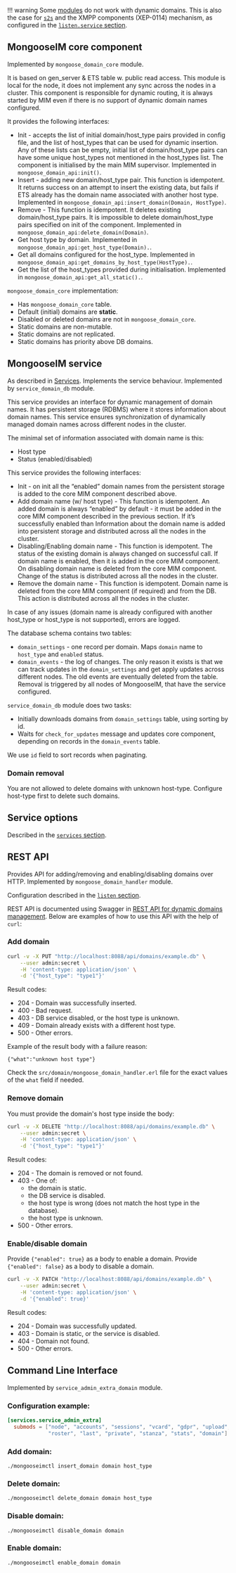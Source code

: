 !!! warning
    Some [modules](../configuration/Modules.md#modules-incompatible-with-dynamic-domains) do not work with dynamic domains.
    This is also the case for [`s2s`](../configuration/s2s.md) and the XMPP components (XEP-0114) mechanism, as configured in the [`listen.service` section](../configuration/listen.md#xmpp-components-listenservice).

## MongooseIM core component

Implemented by `mongoose_domain_core` module.

It is based on gen\_server & ETS table w. public read access.
This module is local for the node, it does not implement any sync across the
nodes in a cluster.
This component is responsible for dynamic routing, it is always
started by MIM even if there is no support of dynamic domain names configured.

It provides the following interfaces:

- Init - accepts the list of initial domain/host\_type pairs provided in
  config file, and the list of host\_types that can be used for dynamic insertion.
  Any of these lists can be empty, initial list of domain/host\_type pairs can
  have some unique host\_types not mentioned in the host\_types list.
  The component is initialised by the main MIM supervisor.
  Implemented in `mongoose_domain_api:init()`.
- Insert - adding new domain/host\_type pair.
  This function is idempotent. It returns success on an attempt to insert the existing data,
  but fails if ETS already has the domain name associated with another host type.
  Implemented in `mongoose_domain_api:insert_domain(Domain, HostType)`.
- Remove - This function is idempotent. It deletes existing
  domain/host\_type pairs.
  It is impossible to delete domain/host\_type pairs specified on init
  of the component.
  Implemented in `mongoose_domain_api:delete_domain(Domain)`.
- Get host type by domain.
  Implemented in `mongoose_domain_api:get_host_type(Domain).`.
- Get all domains configured for the host\_type. 
  Implemented in `mongoose_domain_api:get_domains_by_host_type(HostType).`.
- Get the list of the host\_types provided during initialisation.
  Implemented in `mongoose_domain_api:get_all_static().`.

`mongoose_domain_core` implementation:

- Has `mongoose_domain_core` table.
- Default (initial) domains are **static**.
- Disabled or deleted domains are not in `mongoose_domain_core`.
- Static domains are non-mutable.
- Static domains are not replicated.
- Static domains has priority above DB domains.

## MongooseIM service

As described in [Services](../configuration/Services.md#service_domain_db).
Implements the service behaviour.
Implemented by `service_domain_db` module.

This service provides an interface for dynamic management of domain names.
It has persistent storage (RDBMS) where it stores information about domain names.
This service ensures synchronization of dynamically managed domain names
across different nodes in the cluster.

The minimal set of information associated with domain name is this:

- Host type
- Status (enabled/disabled)

This service provides the following interfaces:

- Init - on init all the “enabled” domain names from the persistent storage
  is added to the core MIM component described above.
- Add domain name (w/ host type) - This function is idempotent.
  An added domain is always “enabled” by default - it must be added in the core MIM
  component described in the previous section.
  If it’s successfully enabled than Information about the domain name is
  added into persistent storage and distributed across all the nodes in the cluster.
- Disabling/Enabling domain name - This function is idempotent. The status
  of the existing domain is always changed on successful call.
  If domain name is enabled, then it is added in the core MIM component.
  On disabling domain name is deleted from the core MIM component.
  Change of the status is distributed across all the nodes in the cluster.
- Remove the domain name - This function is idempotent.
  Domain name is deleted from the core MIM component (if required) and from the DB.
  This action is distributed across all the nodes in the cluster.

In case of any issues (domain name is already configured with another
host\_type or host\_type is not supported), errors are logged.

The database schema contains two tables:

- `domain_settings` - one record per domain. Maps `domain` name to `host_type` and `enabled` status.
- `domain_events` - the log of changes. The only reason it exists is that
  we can track updates in the `domain_settings` and get apply updates across different nodes.
  The old events are eventually deleted from the table.  Removal is triggered by
  all nodes of MongooseIM, that have the service configured.

`service_domain_db` module does two tasks:

- Initially downloads domains from `domain_settings` table, using sorting by id.
- Waits for `check_for_updates` message and updates core component, depending
  on records in the `domain_events` table.

We use `id` field to sort records when paginating.

### Domain removal

You are not allowed to delete domains with unknown host-type. 
Configure host-type first to delete such domains.

## Service options

Described in the [`services` section](../configuration/Services.md#service_domain_db).

## REST API

Provides API for adding/removing and enabling/disabling domains over HTTP.
Implemented by `mongoose_domain_handler` module.

Configuration described in the [`listen` section](../configuration/listen.md#handler-types-rest-api---domain-management---mongoose_domain_handler).

REST API is documented using Swagger in [REST API for dynamic domains management](../rest-api/Dynamic-domains.md).
Below are examples of how to use this API with the help of `curl`:

### Add domain

```bash
curl -v -X PUT "http://localhost:8088/api/domains/example.db" \
    --user admin:secret \
    -H 'content-type: application/json' \
    -d '{"host_type": "type1"}'
```

Result codes:

* 204 - Domain was successfully inserted.
* 400 - Bad request.
* 403 - DB service disabled, or the host type is unknown.
* 409 - Domain already exists with a different host type.
* 500 - Other errors.

Example of the result body with a failure reason:

```
{"what":"unknown host type"}
```

Check the `src/domain/mongoose_domain_handler.erl` file for the exact values of the `what` field if needed.

### Remove domain

You must provide the domain's host type inside the body:

```bash
curl -v -X DELETE "http://localhost:8088/api/domains/example.db" \
    --user admin:secret \
    -H 'content-type: application/json' \
    -d '{"host_type": "type1"}'
```

Result codes:

* 204 - The domain is removed or not found.
* 403 - One of:
    * the domain is static.
    * the DB service is disabled.
    * the host type is wrong (does not match the host type in the database).
    * the host type is unknown.
* 500 - Other errors.

### Enable/disable domain

Provide `{"enabled": true}` as a body to enable a domain.
Provide `{"enabled": false}` as a body to disable a domain.

```bash
curl -v -X PATCH "http://localhost:8088/api/domains/example.db" \
    --user admin:secret \
    -H 'content-type: application/json' \
    -d '{"enabled": true}'
```

Result codes:

* 204 - Domain was successfully updated.
* 403 - Domain is static, or the service is disabled.
* 404 - Domain not found.
* 500 - Other errors.

## Command Line Interface

Implemented by `service_admin_extra_domain` module.

### Configuration example:

```toml
[services.service_admin_extra]
  submods = ["node", "accounts", "sessions", "vcard", "gdpr", "upload",
             "roster", "last", "private", "stanza", "stats", "domain"]
```
 
### Add domain:

```
./mongooseimctl insert_domain domain host_type
```

### Delete domain:

```
./mongooseimctl delete_domain domain host_type
```

### Disable domain:

```
./mongooseimctl disable_domain domain
```

### Enable domain:

```
./mongooseimctl enable_domain domain
```
